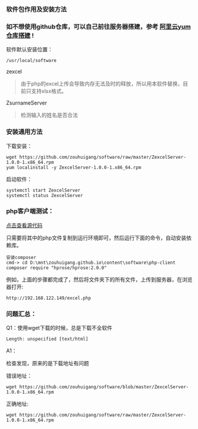 ### 软件包作用及安装方法

### 如不想使用github仓库，可以自己前往服务器搭建，参考 [阿里云yum仓库搭建](http://zouhuigang.anooc.com/yum/practice/) !



软件默认安装位置：

	/usr/local/software

zexcel
>由于php的excel上传会导致内存无法及时的释放，所以用本软件替换，目前只支持xlsx格式。


ZsurnameServer
>检测输入的姓名是否合法



### 安装通用方法

下载安装：

	wget https://github.com/zouhuigang/software/raw/master/ZexcelServer-1.0.0-1.x86_64.rpm
	yum localinstall -y ZexcelServer-1.0.0-1.x86_64.rpm

启动软件：
	
	systemctl start ZexcelServer
	systemctl status ZexcelServer


### php客户端测试：

[点击查看源代码](https://github.com/zouhuigang/zouhuigang.github.io-md/tree/master/content/software/php-client)

只需要将其中的php文件复制到运行环境即可，然后运行下面的命令，自动安装依赖库。

	安装composer
	cmd-> cd D:\mnt\zouhuigang.github.io\content\software\php-client
	composer require "hprose/hprose:2.0.0"


例如，上面的步骤都完成了，然后将文件夹下的所有文件，上传到服务器，在浏览器打开:

	http://192.168.122.149/excel.php



	

### 问题汇总：

Q1：使用wget下载的时候，总是下载不全软件

	Length: unspecified [text/html]


A1：

检查发现，原来的是下载地址有问题

错误地址：

	wget https://github.com/zouhuigang/software/blob/master/ZexcelServer-1.0.0-1.x86_64.rpm 

正确地址:

	wget https://github.com/zouhuigang/software/raw/master/ZexcelServer-1.0.0-1.x86_64.rpm
	 
